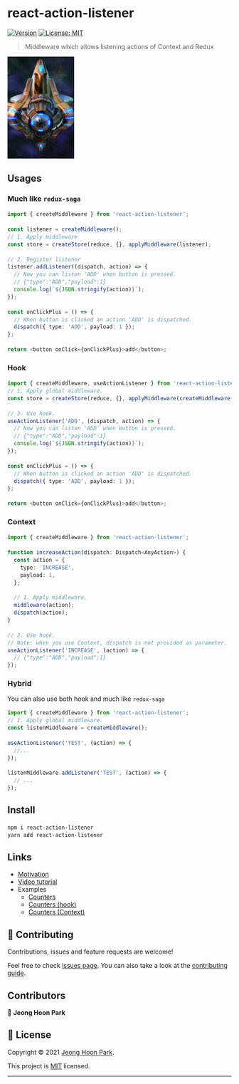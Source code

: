 # react-action-listener

[![Version](https://img.shields.io/npm/v/react-action-listener.svg)](https://www.npmjs.com/package/react-action-listener)
[![License: MIT](https://img.shields.io/github/license/qkreltms/react-action-listener)](https://github.com/qkreltms/react-action-listener/blob/master/LICENSE)

> Middleware which allows listening actions of Context and Redux

<img width='150px' src="./imgs/Observer_SC2_Head1.jpg"/>

## Usages

### Much like `redux-saga`

```ts
import { createMiddleware } from 'react-action-listener';

const listener = createMiddleware();
// 1. Apply middleware
const store = createStore(reduce, {}, applyMiddleware(listener);

// 2. Register listener
listener.addListener((dispatch, action) => {
  // Now you can listen 'ADD' when button is pressed.
  // {"type":"ADD","payload":1}
  console.log(`${JSON.stringify(action)}`);
});

const onClickPlus = () => {
  // When button is clicked an action 'ADD' is dispatched.
  dispatch({ type: 'ADD', payload: 1 });
};

return <button onClick={onClickPlus}>add</button>;
```

### Hook

```ts
import { createMiddleware, useActionListener } from 'react-action-listener';
// 1. Apply global middleware.
const store = createStore(reduce, {}, applyMiddleware(createMiddleware()));

// 2. Use hook.
useActionListener('ADD', (dispatch, action) => {
  // Now you can listen 'ADD' when button is pressed.
  // {"type":"ADD","payload":1}
  console.log(`${JSON.stringify(action)}`);
});

const onClickPlus = () => {
  // When button is clicked an action 'ADD' is dispatched.
  dispatch({ type: 'ADD', payload: 1 });
};

return <button onClick={onClickPlus}>add</button>;
```

### Context

```ts
import { createMiddleware } from 'react-action-listener';

function increaseAction(dispatch: Dispatch<AnyAction>) {
  const action = {
    type: 'INCREASE',
    payload: 1,
  };

  // 1. Apply middleware.
  middleware(action);
  dispatch(action);
}

// 2. Use hook.
// Note: when you use Context, dispatch is not provided as parameter.
useActionListener('INCREASE', (action) => {
  // {"type":"ADD","payload":1}
});
```

### Hybrid

You can also use both hook and much like `redux-saga`

```ts
import { createMiddleware } from 'react-action-listener';
// 1. Apply global middleware.
const listenMiddleware = createMiddleware();

useActionListener('TEST', (action) => {
  //...
});

listenMiddleware.addListener('TEST', (action) => {
  // ...
});
```

## Install

```sh
npm i react-action-listener
yarn add react-action-listener
```

## Links

- [Motivation]()
- [Video tutorial]()
- Examples
  - [Counters](https://codesandbox.io/s/react-action-listener-5we8j?file=/src/reducer.ts)
  - [Counters (hook)](https://codesandbox.io/s/react-action-listener-counter-example-0dti5?file=/src/reducer.ts)
  - [Counters (Context)]()

## 🤝 Contributing

Contributions, issues and feature requests are welcome!

Feel free to check [issues page](https://github.com/qkreltms/react-action-listener/issues). You can also take a look at the [contributing guide](https://github.com/qkreltms/react-action-listener/blob/master/CONTRIBUTING.md).

## Contributors

👤 **Jeong Hoon Park**
<br/>

## 📝 License

Copyright © 2021 [Jeong Hoon Park](https://github.com/qkreltms).

This project is [MIT](https://github.com/qkreltms/react-action-listener/blob/master/LICENSE) licensed.

---
